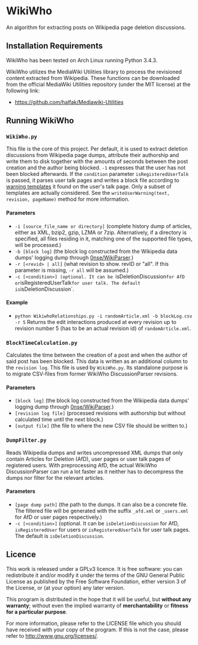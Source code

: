 # WikiWho
An algorithm for extracting posts on Wikipedia page deletion discussions.

## Installation Requirements
WikiWho has been tested on Arch Linux running Python 3.4.3.

WikiWho utilizes the MediaWiki Utilities library to process the revisioned content extracted from Wikipedia.
These functions can be downloaded from the official MediaWiki Utilities repository (under the MIT license) at the
following link:
* https://github.com/halfak/Mediawiki-Utilities

## Running WikiWho

### `WikiWho.py`
This file is the core of this project. Per default, it is used to extract deletion discussions from Wikipedia page dumps, attribute their authorship and write them to disk together with the amounts of seconds between the post creation and the author being blocked. `-1` expresses that the user has not been blocked afterwards. If the `condition` parameter `isRegisteredUserTalk` is passed, it parses user talk pages and writes a block file according to [warning templates](https://en.wikipedia.org/wiki/Wikipedia:Template_messages/User_talk_namespace) it found on the user's talk page. Only a subset of templates are actually considered. See the `writeUserWarning(text, revision, pageName)` method for more information.

#### Parameters
* `-i [source_file_name or directory]` (complete history dump of articles, either as XML, bzip2, gzip, LZMA or 7zip. Alternatively, if a directory is specified, all files residing in it, matching one of the supported file types, will be processed.)
* `-b [block log]` (the block log constructed from the Wikipedia data dumps' logging dump through [0nse/WikiParser](https://github.com/0nse/wikiparser).)
* `-r [<revid> | all]` (what revision to show. revID or "all". If this parameter is missing, `-r all` will be assumed.)
* `-c [<condition>] (optional. It can be `isDeletionDiscussion` for AfD or `isRegisteredUserTalk` for user talk. The default is `isDeletionDiscussion`.

#### Example
* `python WikiwhoRelationships.py -i randomArticle.xml -b blockLog.csv -r 5`
Returns the edit interactions produced at every revision up to revision number 5 (has to be an actual revision id) of `randomArticle.xml`.

### `BlockTimeCalculation.py`
Calculates the time between the creation of a post and when the author of said post has been blocked. This data is written as an additional column to the `revision log`. This file is used by `WikiWho.py`. Its standalone purpose is to migrate CSV-files from former WikiWho DiscussionParser revisions.

#### Parameters
* `[block log]` (the block log constructed from the Wikipedia data dumps' logging dump through [0nse/WikiParser](https://github.com/0nse/wikiparser).)
* `[revision log file]` (processed revisions with authorship but without calculated time until the next block.)
* `[output file]` (the file to where the new CSV file should be written to.)

### `DumpFilter.py`
Reads Wikipedia dumps and writes uncompressed XML dumps that only contain Articles for Deletion (AfD), user pages or user talk pages of registered users. With preprocessing AfD, the actual WikiWho DiscussionParser can run a lot faster as it neither has to decompress the dumps nor filter for the relevant articles.

#### Parameters
* `[page dump path]` (the path to the dumps. It can also be a concrete file. The filtered file will be generated with the suffix `_afd.xml` or `_users.xml` for AfD or user pages respectively.)
* `-c [<condition>]` (optional. It can be `isDeletionDiscussion` for AfD, `isRegisteredUser` for users or `isRegisteredUserTalk` for user talk pages. The default is `isDeletionDiscussion`.

## Licence
This work is released under a GPLv3 licence. It is free software: you can redistribute it and/or modify it under the terms of the GNU General Public License as published by the Free Software Foundation, either version 3 of the License, or (at your option) any later version.

This program is distributed in the hope that it will be useful, but **without any warranty**; without even the implied warranty of **merchantability** or **fitness for a particular purpose**.

For more information, please refer to the LICENSE file which you should have received with your copy of the program. If this is not the case, please refer to http://www.gnu.org/licenses/.
